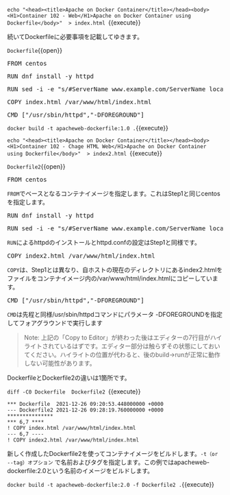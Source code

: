 

`echo "<head><title>Apache on Docker Container</title></head><body><H1>Container 102 - Web</H1>Apache on Docker Container using Dockerfile</body>"  > index.html `{{execute}}

続いてDockerfileに必要事項を記載してゆきます。

`Dockerfile`{{open}}

<pre class="file" data-filename="Dockerfile" data-target="append">FROM centos</pre>

<pre class="file" data-filename="Dockerfile" data-target="append">RUN dnf install -y httpd</pre>

<pre class="file" data-filename="Dockerfile" data-target="append">RUN sed -i -e "s/#ServerName www.example.com/ServerName localhost/" /etc/httpd/conf/httpd.conf</pre>

<pre class="file" data-filename="Dockerfile" data-target="append">COPY index.html /var/www/html/index.html</pre>


<pre class="file" data-filename="Dockerfile" data-target="append">CMD ["/usr/sbin/httpd","-DFOREGROUND"]</pre>

`docker build -t apacheweb-dockerfile:1.0 .`{{execute}}


`echo "<head><title>Apache on Docker Container</title></head><body><H1>Container 102 - Chage HTML Web</H1>Apache on Docker Container using Dockerfile</body>"  > index2.html `{{execute}}

`Dockerfile2`{{open}}

<pre class="file" data-filename="Dockerfile2" data-target="replace">FROM centos
</pre>

`FROM`でベースとなるコンテナイメージを指定します。これはStep1と同じcentosを指定します。

<pre class="file" data-filename="Dockerfile2" data-target="append">RUN dnf install -y httpd
</pre>
<pre class="file" data-filename="Dockerfile" data-target="append">RUN sed -i -e "s/#ServerName www.example.com/ServerName localhost/" /etc/httpd/conf/httpd.conf
</pre>

`RUN`によるhttpdのインストールとhttpd.confの設定はStep1と同様です。

<pre class="file" data-filename="Dockerfile2" data-target="append">COPY index2.html /var/www/html/index.html
</pre>

`COPY`は、Step1とは異なり、自ホストの現在のディレクトリにあるindex2.htmlをファイルをコンテナイメージ内の/var/www/html/index.htmlにコピーしています。

<pre class="file" data-filename="Dockerfile2" data-target="append">CMD ["/usr/sbin/httpd","-DFOREGROUND"]
</pre>

`CMD`は先程と同様/usr/sbin/httpdコマンドにパラメータ -DFOREGROUNDを指定してフォアグラウンドで実行します

> Note: 上記の「Copy to Editor」が終わった後はエディターの7行目がハイライトされているはずです。エディター部分は触らずその状態にしておいてください。ハイライトの位置が代わると、後のbuild→runが正常に動作しない可能性があります。

DockerfileとDockerfile2の違いは1箇所です。

`diff -C0 Dockerfile  Dockerfile2 `{{execute}}
 
 ```text
 *** Dockerfile  2021-12-26 09:20:53.448000000 +0000
--- Dockerfile2 2021-12-26 09:28:19.760000000 +0000
***************
*** 6,7 ****
! COPY index.html /var/www/html/index.html
--- 6,7 ----
! COPY index2.html /var/www/html/index.html
 ```
新しく作成したDockerfile2を使ってコンテナイメージをビルドします。`-t（or --tag）オプション` で名前およびタグを指定します。この例ではapacheweb-dockerfile:2.0という名前のイメージをビルドします。

`docker build -t apacheweb-dockerfile:2.0 -f Dockerfile2 .`{{execute}}
 
